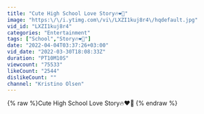 ```yaml
---
title: "Cute High School Love Story🔥❤️💋"
image: "https:\/\/i.ytimg.com\/vi\/LXZI1kuj8r4\/hqdefault.jpg"
vid_id: "LXZI1kuj8r4"
categories: "Entertainment"
tags: ["School","Story🔥❤️💋"]
date: "2022-04-04T03:37:26+03:00"
vid_date: "2022-03-30T18:08:33Z"
duration: "PT10M10S"
viewcount: "75533"
likeCount: "2544"
dislikeCount: ""
channel: "Kristino Olsen"
---
```

{% raw %}Cute High School Love Story🔥❤️💋 {% endraw %}
